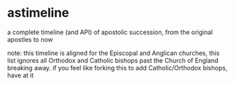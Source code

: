 # astimeline
a complete timeline (and API) of apostolic succession, from the original apostles to now

note: this timeline is aligned for the Episcopal and Anglican churches, this list ignores all Orthodox and Catholic bishops past the Church of England breaking away. if you feel like forking this to add Catholic/Orthodox bishops, have at it
